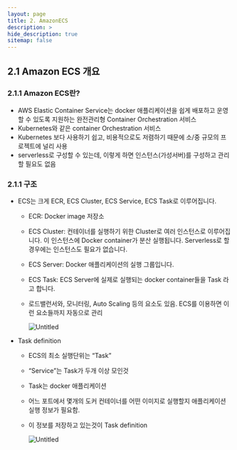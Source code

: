 ```yaml
---
layout: page
title: 2. AmazonECS
description: >
hide_description: true
sitemap: false
---
```


## 2.1 Amazon ECS 개요

### 2.1.1 Amazon ECS란?

- AWS Elastic Container Service는 docker 애플리케이션을 쉽게 배포하고 운영 할 수 있도록 지원하는 완전관리형 Container Orchestration 서비스
- Kubernetes와 같은 container Orchestration 서비스
- Kubernetes 보다 사용하기 쉽고, 비용적으로도 저렴하기 때문에 소/중 규모의 프로젝트에 널리 사용
- serverless로 구성할 수 있는데, 이렇게 하면 인스턴스(가성서버)를 구성하고 관리할 필요도 없음

### 2.1.1 구조

- ECS는 크게 ECR, ECS Cluster, ECS Service, ECS Task로 이루어집니다.
    - ECR: Docker image 저장소
    - ECS Cluster: 컨테이너를 실행하기 위한 Cluster로 여러 인스턴스로 이루어집니다. 이 인스턴스에 Docker container가 분산 실행됩니다. Serverless로 할 경우에는 인스턴스도 필요가 없습니다.
    - ECS Server: Docker 애플리케이션의 실행 그룹입니다.
    - ECS Task: ECS Server에 실제로 실행되는 docker container들을 Task 라고 합니다.
    - 로드밸런서와, 모니터링, Auto Scaling 등의 요소도 있음. ECS를 이용하면 이런 요소들까지 자동으로 관리

      ![Untitled](https://teamsparta.notion.site/image/https%3A%2F%2Fprod-files-secure.s3.us-west-2.amazonaws.com%2F83c75a39-3aba-4ba4-a792-7aefe4b07895%2Fae4b5629-2294-41de-885b-05bb56a80583%2FUntitled.png?table=block&id=1edfc72c-ee61-4181-a9b6-c33043b7d65c&spaceId=83c75a39-3aba-4ba4-a792-7aefe4b07895&width=1300&userId=&cache=v2)

- Task definition
    - ECS의 최소 실행단위는 “Task”
    - “Service”는 Task가 두개 이상 모인것
    - Task는 docker 애플리케이션
    - 어느 포트에서 몇개의 도커 컨테이너를 어떤 이미지로 실행할지 애플리케이션 실행 정보가 필요함.
    - 이 정보를 저장하고 있는것이 Task definition

      ![Untitled](https://teamsparta.notion.site/image/https%3A%2F%2Fprod-files-secure.s3.us-west-2.amazonaws.com%2F83c75a39-3aba-4ba4-a792-7aefe4b07895%2Faaf5e2b4-bcd5-4383-90fb-c2929afbc6db%2FUntitled.png?table=block&id=96852ad4-2076-48ed-890a-444610da760a&spaceId=83c75a39-3aba-4ba4-a792-7aefe4b07895&width=1360&userId=&cache=v2)
